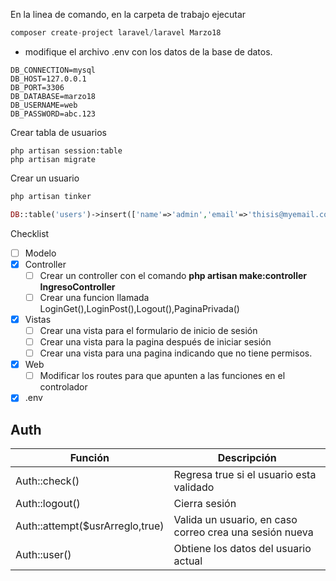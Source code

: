 En la linea de comando, en la carpeta de trabajo ejecutar

```php
composer create-project laravel/laravel Marzo18
```

* modifique el archivo .env con los datos de la base de datos.

```
DB_CONNECTION=mysql
DB_HOST=127.0.0.1
DB_PORT=3306
DB_DATABASE=marzo18
DB_USERNAME=web
DB_PASSWORD=abc.123
```

Crear tabla de usuarios

```
php artisan session:table
php artisan migrate
```

Crear un usuario

```php
php artisan tinker

DB::table('users')->insert(['name'=>'admin','email'=>'thisis@myemail.com','password'=>Hash::make('123456')])
```



Checklist

- [ ]  Modelo
- [x] Controller
  - [ ] Crear un controller con el comando **php artisan make:controller IngresoController**
  - [ ] Crear una funcion llamada LoginGet(),LoginPost(),Logout(),PaginaPrivada()
- [x] Vistas
  - [ ] Crear una vista para el formulario de inicio de sesión
  - [ ] Crear una vista para la pagina después de iniciar sesión
  - [ ] Crear una vista para una pagina indicando que no tiene permisos.
- [x] Web
  - [ ] Modificar los routes para que apunten a las funciones en el controlador
- [x] .env

## Auth

| Función                         | Descripción                                             |
| ------------------------------- | ------------------------------------------------------- |
| Auth::check()                   | Regresa true si el usuario esta validado                |
| Auth::logout()                  | Cierra sesión                                           |
| Auth::attempt($usrArreglo,true) | Valida un usuario, en caso correo crea una sesión nueva |
| Auth::user()                    | Obtiene los datos del usuario actual                    |
